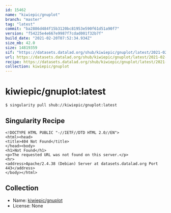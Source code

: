 ```yaml
---
id: 15462
name: "kiwiepic/gnuplot"
branch: "master"
tag: "latest"
commit: "ba2886d484f15b3120bc81953e590f61d51a90f7"
version: "f54225e4e667e9987f7cdad001f32b7f"
build_date: "2021-02-20T07:52:34.934Z"
size_mb: 42.0
size: 14819359
sif: "https://datasets.datalad.org/shub/kiwiepic/gnuplot/latest/2021-02-20-ba2886d4-f54225e4/f54225e4e667e9987f7cdad001f32b7f.sif"
url: https://datasets.datalad.org/shub/kiwiepic/gnuplot/latest/2021-02-20-ba2886d4-f54225e4/
recipe: https://datasets.datalad.org/shub/kiwiepic/gnuplot/latest/2021-02-20-ba2886d4-f54225e4/Singularity
collection: kiwiepic/gnuplot
---
```


# kiwiepic/gnuplot:latest

```bash
$ singularity pull shub://kiwiepic/gnuplot:latest
```

## Singularity Recipe

```singularity
<!DOCTYPE HTML PUBLIC "-//IETF//DTD HTML 2.0//EN">
<html><head>
<title>404 Not Found</title>
</head><body>
<h1>Not Found</h1>
<p>The requested URL was not found on this server.</p>
<hr>
<address>Apache/2.4.38 (Debian) Server at datasets.datalad.org Port 443</address>
</body></html>
```

## Collection

 - Name: [kiwiepic/gnuplot](https://github.com/kiwiepic/gnuplot)
 - License: None

